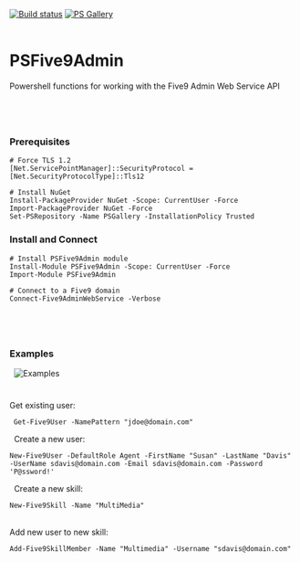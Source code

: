 ﻿[![Build status](https://ci.appveyor.com/api/projects/status/kjkrr2mo550j57mq?svg=true)](https://ci.appveyor.com/project/sqone2/psfive9admin) [![PS Gallery](https://img.shields.io/badge/install-PS%20Gallery-blue.svg)](https://www.powershellgallery.com/packages/PSFive9Admin/)  
&nbsp;

 
 # PSFive9Admin
Powershell functions for working with the Five9 Admin Web Service API
&nbsp;
&nbsp;
#
&nbsp;

### Prerequisites

    # Force TLS 1.2
    [Net.ServicePointManager]::SecurityProtocol = [Net.SecurityProtocolType]::Tls12

    # Install NuGet
    Install-PackageProvider NuGet -Scope: CurrentUser -Force
    Import-PackageProvider NuGet -Force
    Set-PSRepository -Name PSGallery -InstallationPolicy Trusted

### Install and Connect

    # Install PSFive9Admin module
    Install-Module PSFive9Admin -Scope: CurrentUser -Force
    Import-Module PSFive9Admin

    # Connect to a Five9 domain
    Connect-Five9AdminWebService -Verbose

# 


&nbsp;
### Examples

&nbsp;
![Examples](https://github.com/sqone2/PSFive9Admin/blob/master/assets/psfive9admin-example.png)
&nbsp;

#

Get existing user:

     Get-Five9User -NamePattern "jdoe@domain.com"

&nbsp;
Create a new user:

    New-Five9User -DefaultRole Agent -FirstName "Susan" -LastName "Davis" -UserName sdavis@domain.com -Email sdavis@domain.com -Password 'P@ssword!'

&nbsp;
Create a new skill:

    New-Five9Skill -Name "MultiMedia"
    
&nbsp;  
Add new user to new skill:

    Add-Five9SkillMember -Name "Multimedia" -Username "sdavis@domain.com"
    
